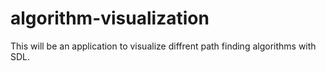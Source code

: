 # algorithm-visualization
This will be an application to visualize diffrent path finding algorithms with SDL.
